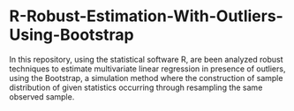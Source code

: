 # R-Robust-Estimation-With-Outliers-Using-Bootstrap
In this repository, using the statistical software R, are been analyzed robust techniques to estimate multivariate linear regression in presence of outliers, using the Bootstrap, a simulation method where the construction of sample distribution of given statistics occurring through resampling the same observed sample.
